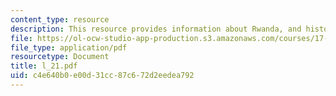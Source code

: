 ```yaml
---
content_type: resource
description: This resource provides information about Rwanda, and history of Rwanda.
file: https://ol-ocw-studio-app-production.s3.amazonaws.com/courses/17-523-ethnicity-and-race-in-world-politics-fall-2005/c4e640b0e00d31cc87c672d2eedea792_l_21.pdf
file_type: application/pdf
resourcetype: Document
title: l_21.pdf
uid: c4e640b0-e00d-31cc-87c6-72d2eedea792
---
```

